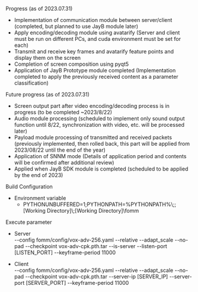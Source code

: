 Progress (as of 2023.07.31)
- Implementation of communication module between server/client (completed, but planned to use JayB module later)
- Apply encoding/decoding module using avatarify (Server and client must be run on different PCs, and cuda environment must be set for each)
- Transmit and receive key frames and avatarify feature points and display them on the screen
- Completion of screen composition using pyqt5
- Application of JayB Prototype module completed (Implementation completed to apply the previously received content as a parameter classification)

Future progress (as of 2023.07.31)
- Screen output part after video encoding/decoding process is in progress (to be completed ~2023/8/22)
- Audio module processing (scheduled to implement only sound output function until 8/22, synchronization with video, etc. will be processed later)
- Payload module processing of transmitted and received packets (previously implemented, then rolled back, this part will be applied from 2023/08/22 until the end of the year)
- Application of SNNM mode (Details of application period and contents will be confirmed after additional review)
- Applied when JayB SDK module is completed (scheduled to be applied by the end of 2023)

Build Configuration
  * Environment variable
    - PYTHONUNBUFFERED=1;PYTHONPATH=%PYTHONPATH%\\\;\;[Working Directory]\\;[Working Directory]\fomm

Execute parameter
  * Server  
    --config fomm/config/vox-adv-256.yaml --relative --adapt_scale --no-pad --checkpoint vox-adv-cpk.pth.tar --is-server --listen-port [LISTEN_PORT] --keyframe-period 11000
    
  * Client  
    --config fomm/config/vox-adv-256.yaml --relative --adapt_scale --no-pad --checkpoint vox-adv-cpk.pth.tar --server-ip [SERVER_IP] --server-port [SERVER_PORT] --keyframe-period 11000

